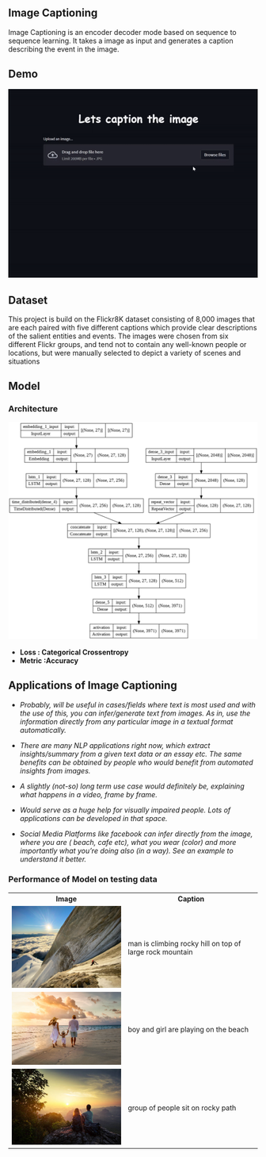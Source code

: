 ## Image Captioning
Image Captioning is an encoder decoder mode based on sequence to sequence learning. It takes a image as input and generates a caption describing the event in the image.

## Demo
![](demo.gif)
## Dataset
This project is build on the Flickr8K dataset consisting of 8,000 images that are each paired with five different captions which provide clear descriptions of the salient entities and events. The images were chosen from six different Flickr groups, and tend not to contain any well-known people or locations, but were manually selected to depict a variety of scenes and situations

## Model
### Architecture
![](my_model.png)
* **Loss : Categorical Crossentropy**
* **Metric :Accuracy**

## Applications of Image Captioning

* *Probably, will be useful in cases/fields where text is most used and with the use of this, you can infer/generate text from images. As in, use the information directly from any 
particular image in a textual format automatically.*

* *There are many NLP applications right now, which extract insights/summary from a given text data or an essay etc. The same benefits can be obtained by people who would benefit from automated insights from images.*

* *A slightly (not-so) long term use case would definitely be, explaining what happens in a video, frame by frame.*

* *Would serve as a huge help for visually impaired people. Lots of applications can be developed in that space.*

* *Social Media Platforms like facebook can infer directly from the image, where you are ( beach, cafe etc), what you wear (color) and more importantly what you’re doing also (in a way). See an example to understand it better.*

<h3 id="Performance">Performance of Model on testing data</h3>
<table>
 <tr>
  <th>Image</th>
 <th>Caption</th>
 </tr>
<tr>
 <td><img src="test_images/mountain.jpg" width="320px"/></td>
 <td>man is climbing rocky hill on top of large rock mountain</td>
</tr>
<tr>
 <td><img src="test_images/beach.jpg" width="320px"/></td>
 <td> boy and girl are playing on the beach</td>
 </tr>
<tr>
 <td><img src="test_images/sunset.jpg" width="320px"/></td>
 <td>group of people sit on rocky path</td>
</tr>
